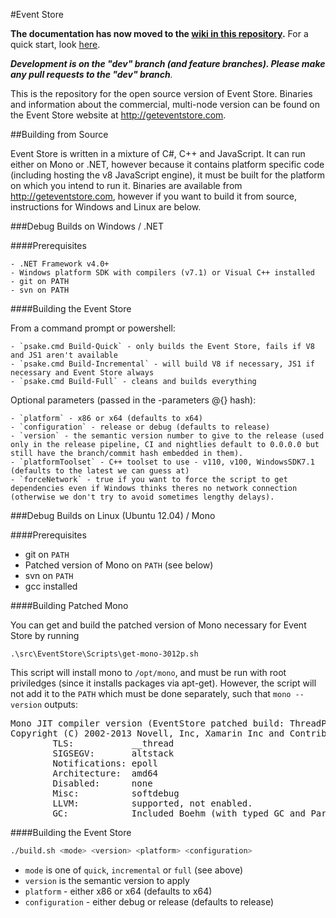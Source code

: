 #Event Store

**The documentation has now moved to the <a href="https://github.com/EventStore/EventStore/wiki">wiki in this repository</a>.** For a quick start, look <a href="https://github.com/EventStore/EventStore/wiki/Running-the-Event-Store">here</a>.

<em>**Development is on the "dev" branch (and feature branches). Please make any pull requests to the "dev" branch**.</em>

This is the repository for the open source version of Event Store. Binaries and information about the commercial, multi-node version can be found on the Event Store website at http://geteventstore.com.

##Building from Source

Event Store is written in a mixture of C#, C++ and JavaScript. It can run either on Mono or .NET, however because it contains platform specific code (including hosting the v8 JavaScript engine), it must be built for the platform on which you intend to run it. Binaries are available from http://geteventstore.com, however if you want to build it from source, instructions for Windows and Linux are below. 

###Debug Builds on Windows / .NET

####Prerequisites

	- .NET Framework v4.0+
	- Windows platform SDK with compilers (v7.1) or Visual C++ installed
	- git on PATH
	- svn on PATH

####Building the Event Store

From a command prompt or powershell:

	- `psake.cmd Build-Quick` - only builds the Event Store, fails if V8 and JS1 aren't available
	- `psake.cmd Build-Incremental` - will build V8 if necessary, JS1 if necessary and Event Store always
	- `psake.cmd Build-Full` - cleans and builds everything

Optional parameters (passed in the -parameters @{} hash):

	- `platform` - x86 or x64 (defaults to x64)
	- `configuration` - release or debug (defaults to release)
	- `version` - the semantic version number to give to the release (used only in the release pipeline, CI and nightlies default to 0.0.0.0 but still have the branch/commit hash embedded in them).
	- `platformToolset` - C++ toolset to use - v110, v100, WindowsSDK7.1 (defaults to the latest we can guess at)
	- `forceNetwork` - true if you want to force the script to get dependencies even if Windows thinks theres no network connection (otherwise we don't try to avoid sometimes lengthy delays).


###Debug Builds on Linux (Ubuntu 12.04) / Mono

####Prerequisites

- git on `PATH`
- Patched version of Mono on `PATH` (see below)
- svn on `PATH`
- gcc installed

####Building Patched Mono

You can get and build the patched version of Mono necessary for Event Store by running

	.\src\EventStore\Scripts\get-mono-3012p.sh

This script will install mono to `/opt/mono`, and must be run with root priviledges (since it installs packages via apt-get). However, the script will not add it to the `PATH` which must be done separately, such that `mono --version` outputs:

<pre>
Mono JIT compiler version (EventStore patched build: ThreadPool.c) 3.0.12 ((no/514fcd7 Fri Mar 15 14:49:41 GMT 2013) (EventStore build)
Copyright (C) 2002-2013 Novell, Inc, Xamarin Inc and Contributors. www.mono-project.com
        TLS:           __thread
        SIGSEGV:       altstack
        Notifications: epoll
        Architecture:  amd64
        Disabled:      none
        Misc:          softdebug
        LLVM:          supported, not enabled.
        GC:            Included Boehm (with typed GC and Parallel Mark)
</pre>

####Building the Event Store

```bash
./build.sh <mode> <version> <platform> <configuration>
```

- `mode` is one of `quick`, `incremental` or `full` (see above)
- `version` is the semantic version to apply
- `platform` - either x86 or x64 (defaults to x64)
- `configuration` - either debug or release (defaults to release)